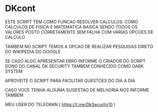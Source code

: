 # DKcont
ESTE SCRIPT TEM COMO FUNCAO RESOLVER CALCULOS.
COMO CALCULOS DE FISICA E MATEMATICA BASICA
SENDO TODOS OS VALORES POSTO CORRETAMENTE SEM FALHA
COM VARIAS OPCOES DE CALCULO

TAMBEM NO SCRIPT TEMOS A OPCAO DE REALIZAR PESQUISAS
DIRETO DO WIKIPEDIA DO GOOGLE

SE CASO ALGO APRESENTAR ERRO INFORME O CRIADOR DO SCRIPT
DONO DO CANAL DK SECURITY TAMBEM CONHECIDO COMO DARK SYSTEM

APROVEITE O SCRIPT PARA FACILITAR QUESTOES DO DIA A DIA

CASO VOCE TENHA ALGUMA SUGESTAO DE MELHORIA NOS INFORME TAMBEM

MEU USER DO TELEGRAN ( https://t.me/DkSecurity10 )
